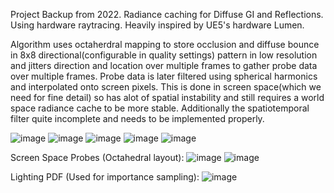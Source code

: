 Project Backup from 2022.
Radiance caching for Diffuse GI and Reflections. Using hardware raytracing.
Heavily inspired by UE5's hardware Lumen.

Algorithm uses octaherdral mapping to store occlusion and diffuse bounce in 8x8 directional(configurable in quality settings) pattern in low resolution and jitters direction and location over multiple frames to gather probe data over multiple frames.
Probe data is later filtered using spherical harmonics and interpolated onto screen pixels. 
This is done in screen space(which we need for fine detail) so has alot of spatial instability and still requires a world space radiance cache to be more stable. Additionally the spatiotemporal filter quite incomplete and needs to be implemented properly.


![image](https://github.com/user-attachments/assets/93869c77-f21c-4580-bded-d3ca05374cd4)
![image](https://github.com/user-attachments/assets/4452a20a-9761-4cf3-a286-85573bb96196)
![image](https://github.com/user-attachments/assets/e4e7168a-683a-4653-aaa5-d9b5abb2aa05)
![image](https://github.com/user-attachments/assets/0908335b-568d-4d3c-9cec-a023524abe15)
![image](https://github.com/user-attachments/assets/b4465f98-21c9-4657-bcd2-1b8abca6781f)

Screen Space Probes (Octahedral layout):
![image](https://github.com/user-attachments/assets/aef39bc0-538c-4555-81ed-5ff53715e166)
![image](https://github.com/user-attachments/assets/a3ef6119-5f3b-4b3d-806b-23275d1d7c10)


Lighting PDF (Used for importance sampling):
![image](https://github.com/user-attachments/assets/679e310d-7e69-46c7-a1b3-c8c4e6e30f2f)
